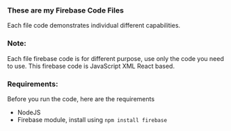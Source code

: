 ### These are my Firebase Code Files
Each file code demonstrates individual different capabilities.

### **Note**:
Each file firebase code is for different purpose, use only the code you need to use.
This firebase code is JavaScript XML React based.

### **Requirements**:
Before you run the code, here are the requirements
- NodeJS
- Firebase module, install using `npm install firebase`
